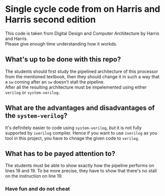 # Single cycle code from on Harris and Harris second edition

This code is taken from Digital Design and Computer Architecture by Harris and Harris.  
Please give enough time understanding how it workds.  

## What's up to be done with this repo?

The students should first study the pipelined architecture of this processor from the mentioned textbook, then they should change it in such a way that a `sw` coming after an `sw` doesn't stall the pipeline.  
After all the resulting architecture must be impelemented using either `verilog` or `system-verilog`.  

## What are the advantages and disadvantages of the `system-verilog`?

It's definitely easier to code using `system-verilog`, *but* it is not fully supported by `iverilog` compiler. Hence if you want to use `iverilog` as you tool in this project, you have to chnage the given code to `verilog`.  

## What has to be payed attention to?

The students must be able to show exactly how the pipeline performs on lines 18 and 19. To be more precise, they have to show that there's no stall on the instruction on line 19.

### Have fun and do not cheat
